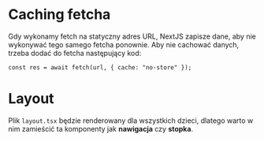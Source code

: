 # Caching fetcha

Gdy wykonamy fetch na statyczny adres URL, NextJS zapisze dane, aby nie wykonywać tego samego fetcha ponownie. Aby nie cachować danych, trzeba dodać do fetcha następujący kod:

```tsx
const res = await fetch(url, { cache: "no-store" });
```

# Layout

Plik `layout.tsx` będzie renderowany dla wszystkich dzieci, dlatego warto w nim zamieścić ta komponenty jak **nawigacja** czy **stopka**.
